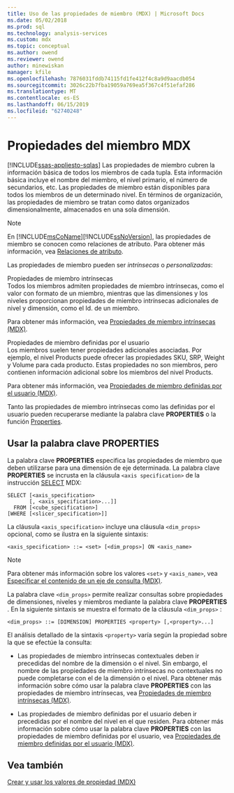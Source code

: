 ```yaml
---
title: Uso de las propiedades de miembro (MDX) | Microsoft Docs
ms.date: 05/02/2018
ms.prod: sql
ms.technology: analysis-services
ms.custom: mdx
ms.topic: conceptual
ms.author: owend
ms.reviewer: owend
author: minewiskan
manager: kfile
ms.openlocfilehash: 7876031fddb74115fd1fe412f4c8a9d9aacdb054
ms.sourcegitcommit: 3026c22b7fba19059a769ea5f367c4f51efaf286
ms.translationtype: MT
ms.contentlocale: es-ES
ms.lasthandoff: 06/15/2019
ms.locfileid: "62740248"
---
```

# <a name="mdx-member-properties"></a>Propiedades del miembro MDX
[!INCLUDE[ssas-appliesto-sqlas](../../../includes/ssas-appliesto-sqlas.md)]
  Las propiedades de miembro cubren la información básica de todos los miembros de cada tupla. Esta información básica incluye el nombre del miembro, el nivel primario, el número de secundarios, etc. Las propiedades de miembro están disponibles para todos los miembros de un determinado nivel. En términos de organización, las propiedades de miembro se tratan como datos organizados dimensionalmente, almacenados en una sola dimensión.  
  
> [!NOTE]
>  En [!INCLUDE[msCoName](../../../includes/msconame-md.md)][!INCLUDE[ssNoVersion](../../../includes/ssnoversion-md.md)], las propiedades de miembro se conocen como relaciones de atributo. Para obtener más información, vea [Relaciones de atributo](../../../analysis-services/multidimensional-models-olap-logical-dimension-objects/attribute-relationships.md).  
  
 Las propiedades de miembro pueden ser *intrínsecas* o *personalizadas*:  
  
 Propiedades de miembro intrínsecas  
 Todos los miembros admiten propiedades de miembro intrínsecas, como el valor con formato de un miembro, mientras que las dimensiones y los niveles proporcionan propiedades de miembro intrínsecas adicionales de nivel y dimensión, como el Id. de un miembro.  
  
 Para obtener más información, vea [Propiedades de miembro intrínsecas &#40;MDX&#41;](../../../analysis-services/multidimensional-models/mdx/mdx-member-properties-intrinsic-member-properties.md).  
  
 Propiedades de miembro definidas por el usuario  
 Los miembros suelen tener propiedades adicionales asociadas. Por ejemplo, el nivel Products puede ofrecer las propiedades SKU, SRP, Weight y Volume para cada producto. Estas propiedades no son miembros, pero contienen información adicional sobre los miembros del nivel Products.  
  
 Para obtener más información, vea [Propiedades de miembro definidas por el usuario &#40;MDX&#41;](../../../analysis-services/multidimensional-models/mdx/mdx-member-properties-user-defined-member-properties.md).  
  
 Tanto las propiedades de miembro intrínsecas como las definidas por el usuario pueden recuperarse mediante la palabra clave **PROPERTIES** o la función [Properties](../../../mdx/properties-mdx.md).  
  
## <a name="using-the-properties-keyword"></a>Usar la palabra clave PROPERTIES  
 La palabra clave **PROPERTIES** especifica las propiedades de miembro que deben utilizarse para una dimensión de eje determinada. La palabra clave **PROPERTIES** se incrusta en la cláusula `<axis specification>` de la instrucción [SELECT](../../../mdx/mdx-data-manipulation-select.md) MDX:  
  
```  
SELECT [<axis_specification>  
       [, <axis_specification>...]]  
  FROM [<cube_specification>]  
[WHERE [<slicer_specification>]]  
```  
  
 La cláusula `<axis_specification>` incluye una cláusula `<dim_props>` opcional, como se ilustra en la siguiente sintaxis:  
  
```  
<axis_specification> ::= <set> [<dim_props>] ON <axis_name>  
```  
  
> [!NOTE]  
>  Para obtener más información sobre los valores `<set>` y `<axis_name>`, vea [Especificar el contenido de un eje de consulta &#40;MDX&#41;](../../../analysis-services/multidimensional-models/mdx/mdx-query-and-slicer-axes-specify-the-contents-of-a-query-axis.md).  
  
 La palabra clave `<dim_props>` permite realizar consultas sobre propiedades de dimensiones, niveles y miembros mediante la palabra clave **PROPERTIES** . En la siguiente sintaxis se muestra el formato de la cláusula `<dim_props>` :  
  
```  
<dim_props> ::= [DIMENSION] PROPERTIES <property> [,<property>...]  
```  
  
 El análisis detallado de la sintaxis `<property>` varía según la propiedad sobre la que se efectúe la consulta:  
  
-   Las propiedades de miembro intrínsecas contextuales deben ir precedidas del nombre de la dimensión o el nivel. Sin embargo, el nombre de las propiedades de miembro intrínsecas no contextuales no puede completarse con el de la dimensión o el nivel. Para obtener más información sobre cómo usar la palabra clave **PROPERTIES** con las propiedades de miembro intrínsecas, vea [Propiedades de miembro intrínsecas &#40;MDX&#41;](../../../analysis-services/multidimensional-models/mdx/mdx-member-properties-intrinsic-member-properties.md).  
  
-   Las propiedades de miembro definidas por el usuario deben ir precedidas por el nombre del nivel en el que residen. Para obtener más información sobre cómo usar la palabra clave **PROPERTIES** con las propiedades de miembro definidas por el usuario, vea [Propiedades de miembro definidas por el usuario &#40;MDX&#41;](../../../analysis-services/multidimensional-models/mdx/mdx-member-properties-user-defined-member-properties.md).  
  
## <a name="see-also"></a>Vea también  
 [Crear y usar los valores de propiedad &#40;MDX&#41;](http://msdn.microsoft.com/library/0cafb269-03c8-4183-b6e9-220f071e4ef2)  
  
  
